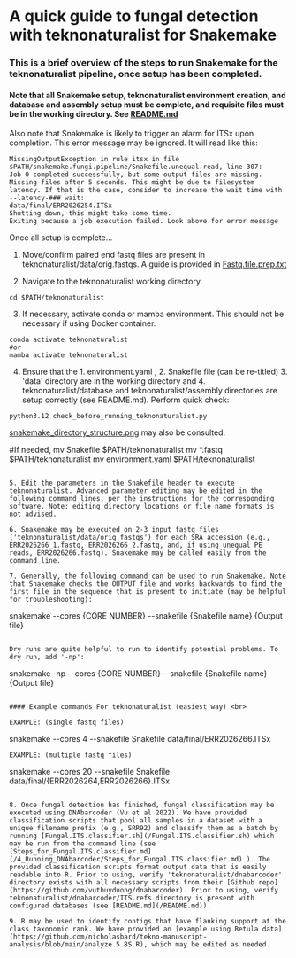 # A quick guide to fungal detection with teknonaturalist for Snakemake

### This is a brief overview of the steps to run Snakemake for the teknonaturalist pipeline, once setup has been completed. 
#### Note that all Snakemake setup, teknonaturalist environment creation, and database and assembly setup must be complete, and requisite files must be in the working directory. See [README.md](/README.md) <br>

Also note that Snakemake is likely to trigger an alarm for ITSx upon completion. This error message may be ignored. It will read like this: <br>
```
MissingOutputException in rule itsx in file $PATH/snakemake.fungi.pipeline/Snakefile.unequal.read, line 307:
Job 0 completed successfully, but some output files are missing. Missing files after 5 seconds. This might be due to filesystem latency. If that is the case, consider to increase the wait time with --latency-### wait:
data/final/ERR2026254.ITSx
Shutting down, this might take some time.
Exiting because a job execution failed. Look above for error message
```
 
Once all setup is complete...

1. Move/confirm paired end fastq files  are present in teknonaturalist/data/orig.fastqs. A guide is provided in [Fastq.file.prep.txt](/0_Fastq_file_setup/Fastq.file.prep.txt) 

2. Navigate to the teknonaturalist working directory.
```
cd $PATH/teknonaturalist
```

3. If necessary, activate conda or mamba environment. This should not be necessary if using Docker container.
```
conda activate teknonaturalist
#or
mamba activate teknonaturalist
```

4. Ensure that the 1. environment.yaml , 2. Snakefile file (can be re-titled) 3. 'data' directory are in the working directory and 4. teknonaturalist/database and teknonaturalist/assembly directories are setup correctly (see README.md). Perform quick check:
```
python3.12 check_before_running_teknonaturalist.py
```

[snakemake_directory_structure.png](/images/snakemake_directory_structure.png) may also be consulted.

#If needed,
mv Snakefile $PATH/teknonaturalist
mv *.fastq $PATH/teknonaturalist
mv environment.yaml $PATH/teknonaturalist
```

5. Edit the parameters in the Snakefile header to execute teknonaturalist. Advanced parameter editing may be edited in the following command lines, per the instructions for the corresponding software. Note: editing directory locations or file name formats is not advised.

6. Snakemake may be executed on 2-3 input fastq files ('teknonaturalist/data/orig.fastqs') for each SRA accession (e.g., ERR2026266_1.fastq, ERR2026266_2.fastq, and, if using unequal PE reads, ERR2026266.fastq). Snakemake may be called easily from the command line.

7. Generally, the following command can be used to run Snakemake. Note that Snakemake checks the OUTPUT file and works backwards to find the first file in the sequence that is present to initiate (may be helpful for troubleshooting):
```
snakemake --cores {CORE NUMBER} --snakefile {Snakefile name} {Output file}
```

Dry runs are quite helpful to run to identify potential problems. To dry run, add '-np':
```
snakemake -np --cores {CORE NUMBER} --snakefile {Snakefile name} {Output file}
```

#### Example commands For teknonaturalist (easiest way) <br>

EXAMPLE: (single fastq files)
```
snakemake --cores 4 --snakefile Snakefile data/final/ERR2026266.ITSx
```
EXAMPLE: (multiple fastq files)
```
snakemake --cores 20 --snakefile Snakefile data/final/{ERR2026264,ERR2026266}.ITSx
```

8. Once fungal detection has finished, fungal classification may be executed using DNAbarcoder (Vu et al 2022). We have provided classification scripts that pool all samples in a dataset with a unique filename prefix (e.g., SRR92) and classify them as a batch by running [Fungal.ITS.classifier.sh](/Fungal.ITS.classifier.sh) which may be run from the command line (see [Steps_for_Fungal.ITS.classifier.md](/4_Running_DNAbarcoder/Steps_for_Fungal.ITS.classifier.md) ). The provided classification scripts format output data that is easily readable into R. Prior to using, verify 'teknonaturalist/dnabarcoder' directory exists with all necessary scripts from their [Github repo](https://github.com/vuthuyduong/dnabarcoder). Prior to using, verify teknonaturalist/dnabarcoder/ITS.refs directory is present with configured databases (see [README.md](/README.md)). 

9. R may be used to identify contigs that have flanking support at the class taxonomic rank. We have provided an [example using Betula data](https://github.com/nicholasbard/tekno-manuscript-analysis/blob/main/analyze.5.8S.R), which may be edited as needed.
